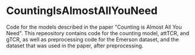 # CountingIsAlmostAllYouNeed
Code for the models described in the paper "Counting is Almost All You Need". 
This repeository contains code for the counting model, attTCR, and gTCR, as well as preprocessing code for the Emerson dataset, and the dataset that was used in the paper, after preprocessing.
